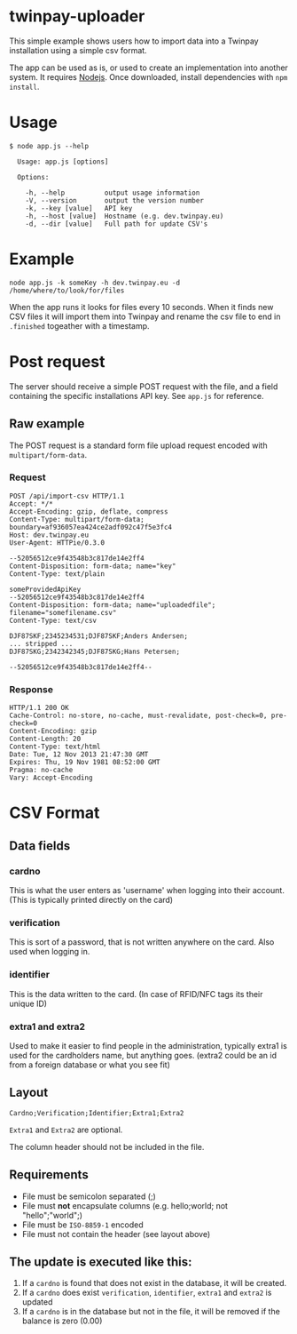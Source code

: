 # twinpay-uploader

This simple example shows users how to import data into a Twinpay installation using a simple csv format.

The app can be used as is, or used to create an implementation into another system. It requires [Nodejs](http://nodejs.org/). Once downloaded, install dependencies with `npm install`.

# Usage

	$ node app.js --help

	  Usage: app.js [options]

	  Options:

	    -h, --help          output usage information
	    -V, --version       output the version number
	    -k, --key [value]   API key
	    -h, --host [value]  Hostname (e.g. dev.twinpay.eu)
	    -d, --dir [value]   Full path for update CSV's

# Example

	node app.js -k someKey -h dev.twinpay.eu -d /home/where/to/look/for/files

When the app runs it looks for files every 10 seconds. When it finds new CSV files it will import them into Twinpay and rename the csv file to end in `.finished` togeather with a timestamp.

# Post request

The server should receive a simple POST request with the file, and a field containing the specific installations API key. See `app.js` for reference.

## Raw example

The POST request is a standard form file upload request encoded with `multipart/form-data`.

### Request

	POST /api/import-csv HTTP/1.1
	Accept: */*
	Accept-Encoding: gzip, deflate, compress
	Content-Type: multipart/form-data; boundary=af936057ea424ce2adf092c47f5e3fc4
	Host: dev.twinpay.eu
	User-Agent: HTTPie/0.3.0

	--52056512ce9f43548b3c817de14e2ff4
	Content-Disposition: form-data; name="key"
	Content-Type: text/plain

	someProvidedApiKey
	--52056512ce9f43548b3c817de14e2ff4
	Content-Disposition: form-data; name="uploadedfile"; filename="somefilename.csv"
	Content-Type: text/csv

	DJF87SKF;2345234531;DJF87SKF;Anders Andersen;
	... stripped ...
	DJF87SKG;2342342345;DJF87SKG;Hans Petersen;

	--52056512ce9f43548b3c817de14e2ff4--

### Response

	HTTP/1.1 200 OK
	Cache-Control: no-store, no-cache, must-revalidate, post-check=0, pre-check=0
	Content-Encoding: gzip
	Content-Length: 20
	Content-Type: text/html
	Date: Tue, 12 Nov 2013 21:47:30 GMT
	Expires: Thu, 19 Nov 1981 08:52:00 GMT
	Pragma: no-cache
	Vary: Accept-Encoding

# CSV Format

## Data fields

### cardno

This is what the user enters as 'username' when logging into their account. (This is typically printed directly on the card)

### verification

This is sort of a password, that is not written anywhere on the card. Also used when logging in.

### identifier
This is the data written to the card. (In case of RFID/NFC tags its their unique ID)

### extra1 and extra2
Used to make it easier to find people in the administration, typically extra1 is used for the cardholders name, but anything goes. (extra2 could be an id from a foreign database or what you see fit)

## Layout

`Cardno;Verification;Identifier;Extra1;Extra2`

`Extra1` and `Extra2` are optional.

The column header should not be included in the file.

## Requirements

* File must be semicolon separated (;)
* File must __not__ encapsulate columns (e.g. hello;world; not "hello";"world";)
* File must be `ISO-8859-1` encoded
* File must not contain the header (see layout above)

## The update is executed like this:

1. If a `cardno` is found that does not exist in the database, it will be created.
2. If a `cardno` does exist `verification`, `identifier`, `extra1` and `extra2` is updated
3. If a `cardno` is in the database but not in the file, it will be removed if the balance is zero (0.00)
